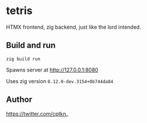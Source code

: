 # tetris

HTMX frontend, zig backend, just like the lord intended.

## Build and run

`zig build run`

Spawns server at http://127.0.0.1:8080

Uses zig version `0.12.0-dev.3154+0b744da84`

## Author

https://twitter.com/cptkn_